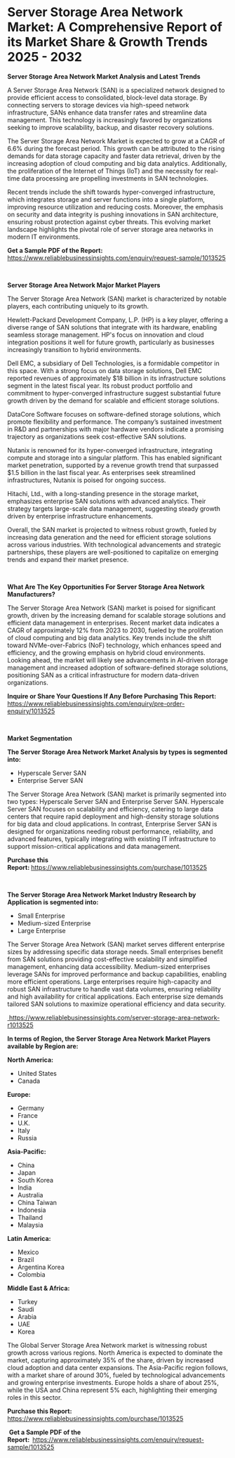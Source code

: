 <p><h1>Server Storage Area Network Market: A Comprehensive Report of its Market Share & Growth Trends 2025 - 2032</h1></p><p><strong>Server Storage Area Network Market Analysis and Latest Trends</strong></p>
<p><p>A Server Storage Area Network (SAN) is a specialized network designed to provide efficient access to consolidated, block-level data storage. By connecting servers to storage devices via high-speed network infrastructure, SANs enhance data transfer rates and streamline data management. This technology is increasingly favored by organizations seeking to improve scalability, backup, and disaster recovery solutions.</p><p>The Server Storage Area Network Market is expected to grow at a CAGR of 6.6% during the forecast period. This growth can be attributed to the rising demands for data storage capacity and faster data retrieval, driven by the increasing adoption of cloud computing and big data analytics. Additionally, the proliferation of the Internet of Things (IoT) and the necessity for real-time data processing are propelling investments in SAN technologies.</p><p>Recent trends include the shift towards hyper-converged infrastructure, which integrates storage and server functions into a single platform, improving resource utilization and reducing costs. Moreover, the emphasis on security and data integrity is pushing innovations in SAN architecture, ensuring robust protection against cyber threats. This evolving market landscape highlights the pivotal role of server storage area networks in modern IT environments.</p></p>
<p><strong>Get a Sample PDF of the Report:&nbsp;</strong> <a href="https://www.reliablebusinessinsights.com/enquiry/request-sample/1013525?utm_campaign=2843&utm_medium=2&utm_source=Github&utm_content=ia&utm_term=17042025&utm_id=server-storage-area-network">https://www.reliablebusinessinsights.com/enquiry/request-sample/1013525</a></p>
<p>&nbsp;</p>
<p><strong>Server Storage Area Network Major Market Players</strong></p>
<p><p>The Server Storage Area Network (SAN) market is characterized by notable players, each contributing uniquely to its growth. </p><p>Hewlett-Packard Development Company, L.P. (HP) is a key player, offering a diverse range of SAN solutions that integrate with its hardware, enabling seamless storage management. HP's focus on innovation and cloud integration positions it well for future growth, particularly as businesses increasingly transition to hybrid environments.</p><p>Dell EMC, a subsidiary of Dell Technologies, is a formidable competitor in this space. With a strong focus on data storage solutions, Dell EMC reported revenues of approximately $18 billion in its infrastructure solutions segment in the latest fiscal year. Its robust product portfolio and commitment to hyper-converged infrastructure suggest substantial future growth driven by the demand for scalable and efficient storage solutions.</p><p>DataCore Software focuses on software-defined storage solutions, which promote flexibility and performance. The company’s sustained investment in R&D and partnerships with major hardware vendors indicate a promising trajectory as organizations seek cost-effective SAN solutions.</p><p>Nutanix is renowned for its hyper-converged infrastructure, integrating compute and storage into a singular platform. This has enabled significant market penetration, supported by a revenue growth trend that surpassed $1.5 billion in the last fiscal year. As enterprises seek streamlined infrastructures, Nutanix is poised for ongoing success.</p><p>Hitachi, Ltd., with a long-standing presence in the storage market, emphasizes enterprise SAN solutions with advanced analytics. Their strategy targets large-scale data management, suggesting steady growth driven by enterprise infrastructure enhancements.</p><p>Overall, the SAN market is projected to witness robust growth, fueled by increasing data generation and the need for efficient storage solutions across various industries. With technological advancements and strategic partnerships, these players are well-positioned to capitalize on emerging trends and expand their market presence.</p></p>
<p>&nbsp;</p>
<p><strong>What Are The Key Opportunities For Server Storage Area Network Manufacturers?</strong></p>
<p><p>The Server Storage Area Network (SAN) market is poised for significant growth, driven by the increasing demand for scalable storage solutions and efficient data management in enterprises. Recent market data indicates a CAGR of approximately 12% from 2023 to 2030, fueled by the proliferation of cloud computing and big data analytics. Key trends include the shift toward NVMe-over-Fabrics (NoF) technology, which enhances speed and efficiency, and the growing emphasis on hybrid cloud environments. Looking ahead, the market will likely see advancements in AI-driven storage management and increased adoption of software-defined storage solutions, positioning SAN as a critical infrastructure for modern data-driven organizations.</p></p>
<p><strong>Inquire or Share Your Questions If Any Before Purchasing This Report:</strong> <a href="https://www.reliablebusinessinsights.com/enquiry/pre-order-enquiry/1013525?utm_campaign=2843&utm_medium=2&utm_source=Github&utm_content=ia&utm_term=17042025&utm_id=server-storage-area-network">https://www.reliablebusinessinsights.com/enquiry/pre-order-enquiry/1013525</a></p>
<p>&nbsp;</p>
<p><strong>Market Segmentation</strong></p>
<p><strong>The Server Storage Area Network Market Analysis by types is segmented into:</strong></p>
<p><ul><li>Hyperscale Server SAN</li><li>Enterprise Server SAN</li></ul></p>
<p><p>The Server Storage Area Network (SAN) market is primarily segmented into two types: Hyperscale Server SAN and Enterprise Server SAN. Hyperscale Server SAN focuses on scalability and efficiency, catering to large data centers that require rapid deployment and high-density storage solutions for big data and cloud applications. In contrast, Enterprise Server SAN is designed for organizations needing robust performance, reliability, and advanced features, typically integrating with existing IT infrastructure to support mission-critical applications and data management.</p></p>
<p><strong>Purchase this Report:&nbsp;</strong><a href="https://www.reliablebusinessinsights.com/purchase/1013525?utm_campaign=2843&utm_medium=2&utm_source=Github&utm_content=ia&utm_term=17042025&utm_id=server-storage-area-network">https://www.reliablebusinessinsights.com/purchase/1013525</a></p>
<p>&nbsp;</p>
<p><strong>The Server Storage Area Network Market Industry Research by Application is segmented into:</strong></p>
<p><ul><li>Small Enterprise</li><li>Medium-sized Enterprise</li><li>Large Enterprise</li></ul></p>
<p><p>The Server Storage Area Network (SAN) market serves different enterprise sizes by addressing specific data storage needs. Small enterprises benefit from SAN solutions providing cost-effective scalability and simplified management, enhancing data accessibility. Medium-sized enterprises leverage SANs for improved performance and backup capabilities, enabling more efficient operations. Large enterprises require high-capacity and robust SAN infrastructure to handle vast data volumes, ensuring reliability and high availability for critical applications. Each enterprise size demands tailored SAN solutions to maximize operational efficiency and data security.</p></p>
<p><a href="https://www.reliablebusinessinsights.com/server-storage-area-network-r1013525?utm_campaign=2843&utm_medium=2&utm_source=Github&utm_content=ia&utm_term=17042025&utm_id=server-storage-area-network">&nbsp;https://www.reliablebusinessinsights.com/server-storage-area-network-r1013525</a></p>
<p><strong>In terms of Region, the Server Storage Area Network Market Players available by Region are:</strong></p>
<p>
    <p> <strong> North America: </strong>
        <ul>
            <li>United States</li>
            <li>Canada</li>
        </ul>
        </p> 
    <p> <strong> Europe: </strong>
        <ul>
            <li>Germany</li>
            <li>France</li>
            <li>U.K.</li>
            <li>Italy</li>
            <li>Russia</li>
        </ul>
        </p> 
    <p> <strong> Asia-Pacific: </strong>
        <ul>
            <li>China</li>
            <li>Japan</li>
            <li>South Korea</li>
            <li>India</li>
            <li>Australia</li>
            <li>China Taiwan</li>
            <li>Indonesia</li>
            <li>Thailand</li>
            <li>Malaysia</li>
        </ul>
        </p> 
    <p> <strong> Latin America: </strong>
        <ul>
            <li>Mexico</li>
            <li>Brazil</li>
            <li>Argentina Korea</li>
            <li>Colombia</li>
        </ul>
        </p> 
    <p> <strong> Middle East & Africa: </strong>
        <ul>
            <li>Turkey</li>
            <li>Saudi</li>
            <li>Arabia</li>
            <li>UAE</li>
            <li>Korea</li>
        </ul>
    </p>
    </p>
<p><p>The Global Server Storage Area Network market is witnessing robust growth across various regions. North America is expected to dominate the market, capturing approximately 35% of the share, driven by increased cloud adoption and data center expansions. The Asia-Pacific region follows, with a market share of around 30%, fueled by technological advancements and growing enterprise investments. Europe holds a share of about 25%, while the USA and China represent 5% each, highlighting their emerging roles in this sector.</p></p>
<p><strong>Purchase this Report: </strong><a href="https://www.reliablebusinessinsights.com/purchase/1013525?utm_campaign=2843&utm_medium=2&utm_source=Github&utm_content=ia&utm_term=17042025&utm_id=server-storage-area-network">https://www.reliablebusinessinsights.com/purchase/1013525</a></p>
<p>&nbsp;<strong>Get a Sample PDF of the Report:&nbsp;&nbsp;</strong><a href="https://www.reliablebusinessinsights.com/enquiry/request-sample/1013525?utm_campaign=2843&utm_medium=2&utm_source=Github&utm_content=ia&utm_term=17042025&utm_id=server-storage-area-network">https://www.reliablebusinessinsights.com/enquiry/request-sample/1013525</a></p>
<p><strong></strong></p>
<p><p></p><p></p><p></p></p>